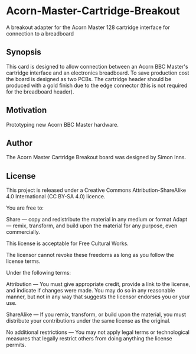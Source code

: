 # Acorn-Master-Cartridge-Breakout
A breakout adapter for the Acorn Master 128 cartridge interface for connection to a breadboard

## Synopsis

This card is designed to allow connection between an Acorn BBC Master's cartridge interface and an electronics breadboard.  To save production cost the board is designed as two PCBs.  The cartridge header should be produced with a gold finish due to the edge connector (this is not required for the breadboard header).

## Motivation

Prototyping new Acorn BBC Master hardware.

## Author

The Acorn Master Cartridge Breakout board was designed by Simon Inns.

## License

This project is released under a Creative Commons Attribution-ShareAlike 4.0 International (CC BY-SA 4.0) licence.

You are free to:

Share — copy and redistribute the material in any medium or format
Adapt — remix, transform, and build upon the material
for any purpose, even commercially.

This license is acceptable for Free Cultural Works.

The licensor cannot revoke these freedoms as long as you follow the license terms.

Under the following terms:

Attribution — You must give appropriate credit, provide a link to the license,
and indicate if changes were made. You may do so in any reasonable manner, but
not in any way that suggests the licensor endorses you or your use.

ShareAlike — If you remix, transform, or build upon the material, you must
distribute your contributions under the same license as the original.

No additional restrictions — You may not apply legal terms or technological
measures that legally restrict others from doing anything the license permits.
